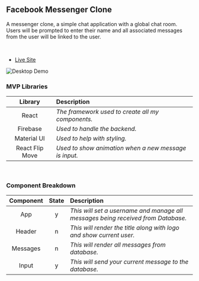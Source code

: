 ## Facebook Messenger Clone

A messenger clone, a simple chat application with a global chat room. Users will be prompted to enter their name and all associated messages from the user will be linked to the user.

<br>

- [Live Site](https://messenger-clone-4192f.web.app/)

![Desktop Demo](https://res.cloudinary.com/anthony-dev/image/upload/v1601834078/Screen_Shot_2020-10-04_at_1.52.55_PM_qd4wb2.png)


### MVP Libraries

|     Library      | Description                                |
| :--------------: | :----------------------------------------- |
|   React    | _The framework used to create all my components._ |
|   Firebase   | _Used to handle the backend._ |
|   Material UI   | _Used to help with styling._ |
|   React Flip Move   | _Used to show animation when a new message is input._ |

<br>

### Component Breakdown

|  Component   | State | Description                                                      |
| :----------: | :---: | :--------------------------------------------------------------- |
|    App       |   y   | _This will set a username and manage all messages being received from Database._ |
|    Header    |   n   | _This will render the title along with logo and show current user._ |
|    Messages  |   n   | _This will render all messages from database._ |
|    Input     |   y   | _This will send your current message to the database._ |



